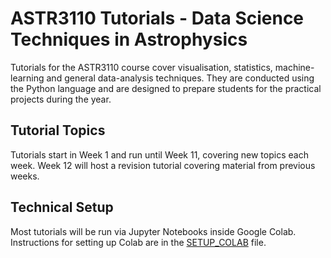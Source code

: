 # ASTR3110 Tutorials - Data Science Techniques in Astrophysics

Tutorials for the ASTR3110 course cover visualisation, statistics,
machine-learning and general data-analysis techniques. They are
conducted using the Python language and are designed to prepare
students for the practical projects during the year.

## Tutorial Topics

Tutorials start in Week 1 and run until Week 11, covering new topics
each week. Week 12 will host a revision tutorial covering material
from previous weeks.

## Technical Setup

Most tutorials will be run via Jupyter Notebooks inside Google
Colab. Instructions for setting up Colab are in the
[SETUP_COLAB](SETUP_COLAB.md) file.

